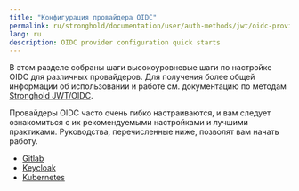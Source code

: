 ```yaml
---
title: "Конфигурация провайдера OIDC"
permalink: ru/stronghold/documentation/user/auth-methods/jwt/oidc-providers/overview.html
lang: ru
description: OIDC provider configuration quick starts
---
```


В этом разделе собраны шаги высокоуровневые шаги по настройке  OIDC
для различных провайдеров. Для получения более общей информации об использовании и работе
см. документацию по методам [Stronghold JWT/OIDC](/docs/auth/jwt).

Провайдеры OIDC часто очень гибко настраиваются, и вам следует ознакомиться с их рекомендуемыми настройками и лучшими практиками.
Руководства, перечисленные ниже, позволят вам начать работу.

- [Gitlab](gitlab.html)
- [Keycloak](keycloak.html)
- [Kubernetes](kubernetes.html)

